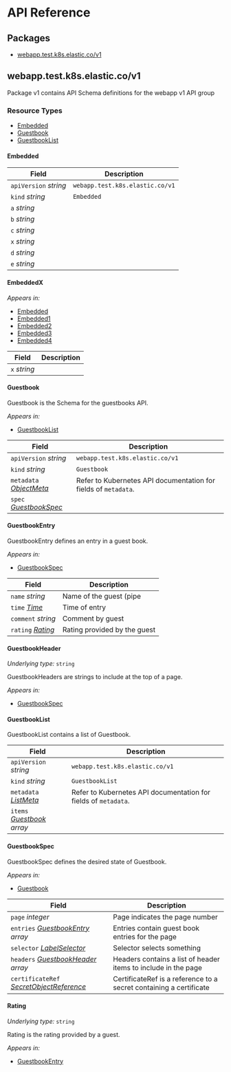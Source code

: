 # API Reference

## Packages
- [webapp.test.k8s.elastic.co/v1](#webapptestk8selasticcov1)


## webapp.test.k8s.elastic.co/v1

Package v1 contains API Schema definitions for the webapp v1 API group

### Resource Types
- [Embedded](#embedded)
- [Guestbook](#guestbook)
- [GuestbookList](#guestbooklist)



#### Embedded







| Field | Description |
| --- | --- |
| `apiVersion` _string_ | `webapp.test.k8s.elastic.co/v1`
| `kind` _string_ | `Embedded`
| `a` _string_ |  |
| `b` _string_ |  |
| `c` _string_ |  |
| `x` _string_ |  |
| `d` _string_ |  |
| `e` _string_ |  |


#### EmbeddedX





_Appears in:_
- [Embedded](#embedded)
- [Embedded1](#embedded1)
- [Embedded2](#embedded2)
- [Embedded3](#embedded3)
- [Embedded4](#embedded4)

| Field | Description |
| --- | --- |
| `x` _string_ |  |


#### Guestbook



Guestbook is the Schema for the guestbooks API.

_Appears in:_
- [GuestbookList](#guestbooklist)

| Field | Description |
| --- | --- |
| `apiVersion` _string_ | `webapp.test.k8s.elastic.co/v1`
| `kind` _string_ | `Guestbook`
| `metadata` _[ObjectMeta](https://kubernetes.io/docs/reference/generated/kubernetes-api/v1.22/#objectmeta-v1-meta)_ | Refer to Kubernetes API documentation for fields of `metadata`. |
| `spec` _[GuestbookSpec](#guestbookspec)_ |  |


#### GuestbookEntry



GuestbookEntry defines an entry in a guest book.

_Appears in:_
- [GuestbookSpec](#guestbookspec)

| Field | Description |
| --- | --- |
| `name` _string_ | Name of the guest (pipe | should be escaped) |
| `time` _[Time](https://kubernetes.io/docs/reference/generated/kubernetes-api/v1.22/#time-v1-meta)_ | Time of entry |
| `comment` _string_ | Comment by guest |
| `rating` _[Rating](#rating)_ | Rating provided by the guest |


#### GuestbookHeader

_Underlying type:_ `string`

GuestbookHeaders are strings to include at the top of a page.

_Appears in:_
- [GuestbookSpec](#guestbookspec)



#### GuestbookList



GuestbookList contains a list of Guestbook.



| Field | Description |
| --- | --- |
| `apiVersion` _string_ | `webapp.test.k8s.elastic.co/v1`
| `kind` _string_ | `GuestbookList`
| `metadata` _[ListMeta](https://kubernetes.io/docs/reference/generated/kubernetes-api/v1.22/#listmeta-v1-meta)_ | Refer to Kubernetes API documentation for fields of `metadata`. |
| `items` _[Guestbook](#guestbook) array_ |  |


#### GuestbookSpec



GuestbookSpec defines the desired state of Guestbook.

_Appears in:_
- [Guestbook](#guestbook)

| Field | Description |
| --- | --- |
| `page` _integer_ | Page indicates the page number |
| `entries` _[GuestbookEntry](#guestbookentry) array_ | Entries contain guest book entries for the page |
| `selector` _[LabelSelector](https://kubernetes.io/docs/reference/generated/kubernetes-api/v1.22/#labelselector-v1-meta)_ | Selector selects something |
| `headers` _[GuestbookHeader](#guestbookheader) array_ | Headers contains a list of header items to include in the page |
| `certificateRef` _[SecretObjectReference](https://gateway-api.sigs.k8s.io/references/spec/#gateway.networking.k8s.io/v1beta1.SecretObjectReference)_ | CertificateRef is a reference to a secret containing a certificate |




#### Rating

_Underlying type:_ `string`

Rating is the rating provided by a guest.

_Appears in:_
- [GuestbookEntry](#guestbookentry)



